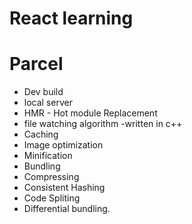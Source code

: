 # React learning

# Parcel
- Dev build
- local server
- HMR - Hot module Replacement
- file watching algorithm -written in c++
- Caching
- Image optimization
- Minification
- Bundling 
- Compressing
- Consistent Hashing
- Code Spliting
- Differential bundling.